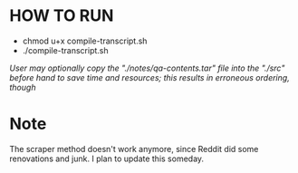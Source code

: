 HOW TO RUN
===
- chmod u+x compile-transcript.sh
- ./compile-transcript.sh

_User may optionally copy the "./notes/qa-contents.tar" file into the "./src" before hand to save time and resources; this results in erroneous ordering, though_

Note
===
The scraper method doesn't work anymore, since Reddit did some renovations and junk. I plan to update this someday.
